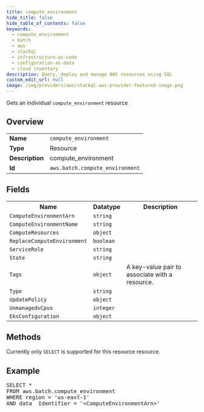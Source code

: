 ```yaml
---
title: compute_environment
hide_title: false
hide_table_of_contents: false
keywords:
  - compute_environment
  - batch
  - aws
  - stackql
  - infrastructure-as-code
  - configuration-as-data
  - cloud inventory
description: Query, deploy and manage AWS resources using SQL
custom_edit_url: null
image: /img/providers/aws/stackql-aws-provider-featured-image.png
---
```

Gets an individual <code>compute_environment</code> resource

## Overview
<table><tbody>
<tr><td><b>Name</b></td><td><code>compute_environment</code></td></tr>
<tr><td><b>Type</b></td><td>Resource</td></tr>
<tr><td><b>Description</b></td><td>compute_environment</td></tr>
<tr><td><b>Id</b></td><td><code>aws.batch.compute_environment</code></td></tr>
</tbody></table>

## Fields
<table><tbody>
<tr><th>Name</th><th>Datatype</th><th>Description</th></tr>
<tr><td><code>ComputeEnvironmentArn</code></td><td><code>string</code></td><td></td></tr>
<tr><td><code>ComputeEnvironmentName</code></td><td><code>string</code></td><td></td></tr>
<tr><td><code>ComputeResources</code></td><td><code>object</code></td><td></td></tr>
<tr><td><code>ReplaceComputeEnvironment</code></td><td><code>boolean</code></td><td></td></tr>
<tr><td><code>ServiceRole</code></td><td><code>string</code></td><td></td></tr>
<tr><td><code>State</code></td><td><code>string</code></td><td></td></tr>
<tr><td><code>Tags</code></td><td><code>object</code></td><td>A key-value pair to associate with a resource.</td></tr>
<tr><td><code>Type</code></td><td><code>string</code></td><td></td></tr>
<tr><td><code>UpdatePolicy</code></td><td><code>object</code></td><td></td></tr>
<tr><td><code>UnmanagedvCpus</code></td><td><code>integer</code></td><td></td></tr>
<tr><td><code>EksConfiguration</code></td><td><code>object</code></td><td></td></tr>

</tbody></table>

## Methods
Currently only <code>SELECT</code> is supported for this resource resource.

## Example
<pre>
SELECT *<br/>FROM aws.batch.compute_environment<br/>WHERE region = 'us-east-1'<br/>AND data__Identifier = '&lt;ComputeEnvironmentArn&gt;'
</pre>
